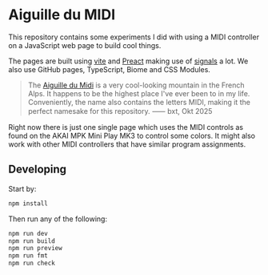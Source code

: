 # Aiguille du MIDI

This repository contains some experiments I did with using a MIDI controller on a JavaScript web page to build cool things.

The pages are built using [vite](https://vite.dev) and [Preact](https://preactjs.com) making use of [signals](https://preactjs.com/guide/v10/signals/) a lot. We also use GitHub pages, TypeScript, Biome and CSS Modules.

> The [Aiguille du Midi](https://de.wikipedia.org/wiki/Aiguille_du_Midi) is a very cool-looking mountain in the French Alps. It happens to be the highest place I've ever been to in my life. Conveniently, the name also contains the letters MIDI, making it the perfect namesake for this repository. ⸺ bxt, Okt 2025

Right now there is just one single page which uses the MIDI controls as found on the AKAI MPK Mini Play MK3 to control some colors. It might also work with other MIDI controllers that have similar program assignments.

## Developing

Start by:

```sh
npm install
```

Then run any of the following:

```sh
npm run dev
npm run build
npm run preview
npm run fmt
npm run check
```